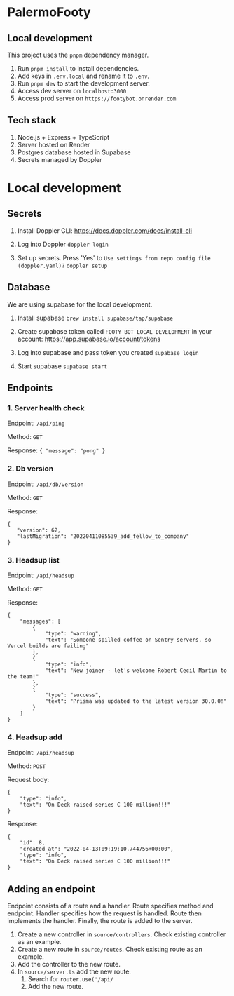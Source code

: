 # PalermoFooty

## Local development

This project uses the `pnpm` dependency manager.

1. Run `pnpm install` to install dependencies.
2. Add keys in `.env.local` and rename it to `.env`.
3. Run `pnpm dev` to start the development server.
4. Access dev server on `localhost:3000`
5. Access prod server on `https://footybot.onrender.com`

## Tech stack

1. Node.js + Express + TypeScript
2. Server hosted on Render
3. Postgres database hosted in Supabase
4. Secrets managed by Doppler

# Local development

## Secrets

1. Install Doppler CLI: https://docs.doppler.com/docs/install-cli

2. Log into Doppler `doppler login`

3. Set up secrets. Press 'Yes' to `Use settings from repo config file (doppler.yaml)?` `doppler setup`

## Database

We are using supabase for the local development.

1. Install supabase `brew install supabase/tap/supabase`

2. Create supabase token called `FOOTY_BOT_LOCAL_DEVELOPMENT` in your account: https://app.supabase.io/account/tokens

3. Log into supabase and pass token you created `supabase login`

4. Start supabase `supabase start`

## Endpoints

### 1. Server health check

Endpoint: `/api/ping`

Method: `GET`

Response: `{ "message": "pong" }`

### 2. Db version

Endpoint: `/api/db/version`

Method: `GET`

Response:

```
{
   "version": 62,
   "lastMigration": "20220411085539_add_fellow_to_company"
}
```

### 3. Headsup list

Endpoint: `/api/headsup`

Method: `GET`

Response:

```
{
    "messages": [
        {
            "type": "warning",
            "text": "Someone spilled coffee on Sentry servers, so Vercel builds are failing"
        },
        {
            "type": "info",
            "text": "New joiner - let's welcome Robert Cecil Martin to the team!"
        },
        {
            "type": "success",
            "text": "Prisma was updated to the latest version 30.0.0!"
        }
    ]
}
```

### 4. Headsup add

Endpoint: `/api/headsup`

Method: `POST`

Request body:

```
{
    "type": "info",
    "text": "On Deck raised series C 100 million!!!"
}
```

Response:

```
{
    "id": 8,
    "created_at": "2022-04-13T09:19:10.744756+00:00",
    "type": "info",
    "text": "On Deck raised series C 100 million!!!"
}
```

## Adding an endpoint

Endpoint consists of a route and a handler. Route specifies method and endpoint. Handler specifies how the request is handled. Route then implements the handler. Finally, the route is added to the
server.

1. Create a new controller in `source/controllers`. Check existing controller as an example.
2. Create a new route in `source/routes`. Check existing route as an example.
3. Add the controller to the new route.
4. In `source/server.ts` add the new route.
    1. Search for `router.use('/api/`
    2. Add the new route.
